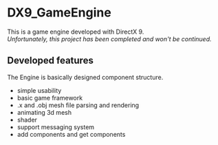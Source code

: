 # DX9_GameEngine
This is a game engine developed with DirectX 9. <br>_Unfortunately, this project has been completed and won't be continued._

## Developed features
The Engine is basically designed component structure.

- simple usability
- basic game framework
- .x and .obj mesh file parsing and rendering
- animating 3d mesh
- shader
- support messaging system
- add components and get components
